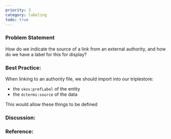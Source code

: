 ```yaml
---
priority: 3
category: labeling
todo: true
---
```

### Problem Statement

How do we indicate the source of a link from an external authority, and how do we have a label for this for display?

### Best Practice:

When linking to an authority file, we should import into our triplestore:

* the `skos:prefLabel` of the entity
* the `dcterms:source` of the data


This would allow these things to be defined

### Discussion:


### Reference:

